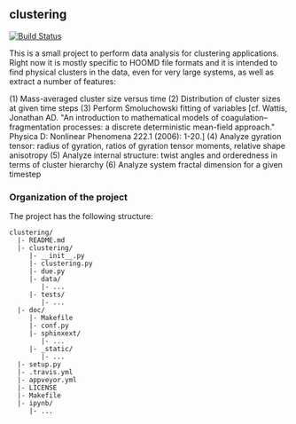 ## clustering
[![Build Status](https://travis-ci.org/uwescience/clustering.svg?branch=master)](https://travis-ci.org/uwescience/clustering)

This is a small project to perform data analysis for clustering applications.  Right now it is mostly specific to HOOMD file formats and it is intended to find physical clusters in the data, even for very large systems, as well as extract a number of features:

(1) Mass-averaged cluster size versus time
(2) Distribution of cluster sizes at given time steps
(3) Perform Smoluchowski fitting of variables [cf. Wattis, Jonathan AD. "An introduction to mathematical models of coagulation–fragmentation processes: a discrete deterministic mean-field approach." Physica D: Nonlinear Phenomena 222.1 (2006): 1-20.]
(4) Analyze gyration tensor: radius of gyration, ratios of gyration tensor moments, relative shape anisotropy
(5) Analyze internal structure: twist angles and orderedness in terms of cluster hierarchy
(6) Analyze system fractal dimension for a given timestep

### Organization of the  project

The project has the following structure:

    clustering/
      |- README.md
      |- clustering/
         |- __init__.py
         |- clustering.py
         |- due.py
         |- data/
            |- ...
         |- tests/
            |- ...
      |- doc/
         |- Makefile
         |- conf.py
         |- sphinxext/
            |- ...
         |- _static/
            |- ...
      |- setup.py
      |- .travis.yml
      |- appveyor.yml
      |- LICENSE
      |- Makefile
      |- ipynb/
         |- ...


